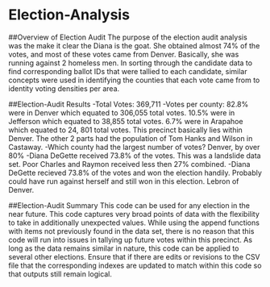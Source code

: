 # Election-Analysis

##Overview of Election Audit
The purpose of the election audit analysis was the make it clear the Diana is the goat. She obtained almost 74% of the votes, and most of these votes came from Denver. Basically, she was running against 2 homeless men. In sorting through the candidate data to find corresponding ballot IDs that were tallied to each candidate, similar concepts were used in identifying the counties that each vote came from to identity voting densities per area.

##Election-Audit Results
-Total Votes: 369,711
-Votes per county: 82.8% were in Denver which equated to 306,055 total votes. 10.5% were in Jefferson which equated to 38,855 total votes. 6.7% were in Arapahoe which equated to 24, 801 total votes. This precinct basically lies within Denver. The other 2 parts had the population of Tom Hanks and Wilson in Castaway.
-Which county had the largest number of votes? Denver, by over 80%
-Diana DeGette received 73.8% of the votes. This was a landslide data set. Poor Charles and Raymon received less then 27% combined.
-Diana DeGette recieved 73.8% of the votes and won the election handily. Probably could have run against herself and still won in this election. Lebron of Denver.

##Election-Audit Summary
This code can be used for any election in the near future. This code captures very broad points of data with the flexibility to take in additionally unexpected values. While using the append functions with items not previously found in the data set, there is no reason that this code will run into issues in tallying up future votes within this precinct. As long as the data remains similar in nature, this code can be applied to several other elections. Ensure that if there are edits or revisions to the CSV file that the corresponding indexes are updated to match within this code so that outputs still remain logical.
